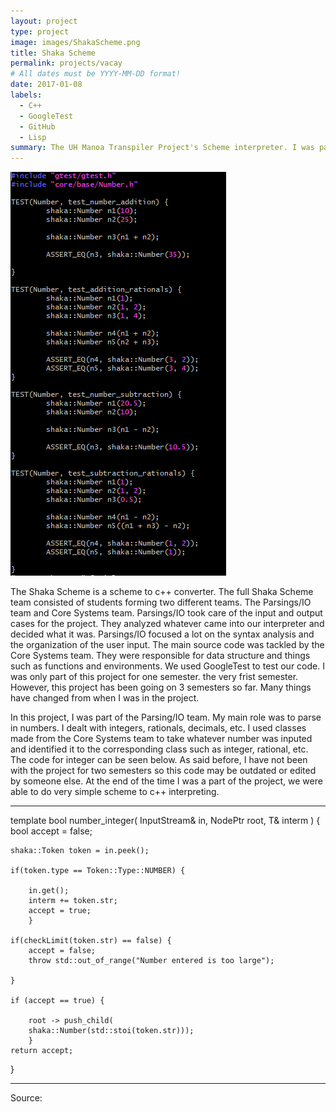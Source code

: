```yaml
---
layout: project
type: project
image: images/ShakaScheme.png
title: Shaka Scheme
permalink: projects/vacay
# All dates must be YYYY-MM-DD format!
date: 2017-01-08
labels:
  - C++
  - GoogleTest
  - GitHub
  - Lisp
summary: The UH Manoa Transpiler Project's Scheme interpreter. I was part of the Parsings/IO Team.
---
```


<img class="ui medium right floated rounded image" src="../images/googletest.png">

The Shaka Scheme is a scheme to c++ converter. The full Shaka Scheme team consisted of students forming two different teams. The Parsings/IO team and Core Systems team. Parsings/IO took care of the input and output cases for the project. They analyzed whatever came into our interpreter and decided what it was. Parsings/IO focused a lot on the syntax analysis and the organization of the user input. The main source code was tackled by the Core Systems team. They were responsible for data structure and things such as functions and environments. We used GoogleTest to test our code. I was only part of this project for one semester. the very frist semester. However, this project has been going on 3 semesters so far. Many things have changed from when I was in the project.

In this project, I was part of the Parsing/IO team. My main role was to parse in numbers. I dealt with integers, rationals, decimals, etc. I used classes made from the Core Systems team to take whatever number was inputed and identified it to the corresponding class such as integer, rational, etc. The code for integer can be seen below. As said before, I have not been with the project for two semesters so this code may be outdated or edited by someone else. At the end of the time I was a part of the project, we were able to do very simple scheme to c++ interpreting.
<hr>

template <typename T>
bool number_integer(
    InputStream&    in,
    NodePtr         root,
    T&              interm
) {
	bool accept = false;
   
	shaka::Token token = in.peek();

	if(token.type == Token::Type::NUMBER) {
		
        in.get();
        interm += token.str;
        accept = true;
    	}	

	if(checkLimit(token.str) == false) {
		accept = false;
		throw std::out_of_range("Number entered is too large");

	}

  	if (accept == true) {

        root -> push_child(
        shaka::Number(std::stoi(token.str)));
    	}
   	return accept;
}
<hr>

Source: <a href="https://github.com/uhmanoa-transpiler-project/shaka-scheme"><i class="large github icon">

